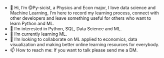 - 👋 Hi, I’m @Py-sicist, a Physics and Econ major, I love data science and Machine Learning, I'm here to record my learning process, connect with other developers and leave something useful for others who want to learn Python and ML.
- 👀 I’m interested in Python, SQL, Data Science and ML.
- 🌱 I’m currently learning ML.
- 💞️ I’m looking to collaborate on ML applied to economics, data visualization and making better online learning resources for everybody.
- 📫 How to reach me: If you want to talk please send me a DM.

<!---
Py-sicist/Py-sicist is a ✨ special ✨ repository because its `README.md` (this file) appears on your GitHub profile.
You can click the Preview link to take a look at your changes.
--->
